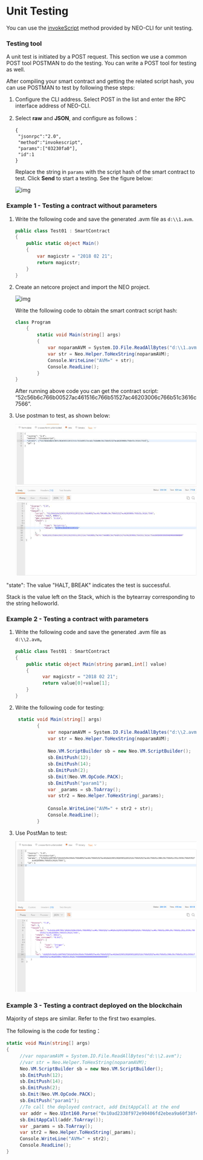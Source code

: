 # Unit Testing

You can use the [invokeScript](../../node/cli/latest-version/api/invokescript.html) method provided by NEO-CLI for unit testing.

### Testing tool

A unit test is initiated by a POST request. This section we use a common POST tool POSTMAN to do the  testing. You can write a POST tool for testing as well. 

After compiling your smart contract and getting the related script hash, you can use POSTMAN to test by following these steps:

1. Configure the CLI address. Select POST in the list and enter the RPC interface address of NEO-CLI.

2. Select **raw** and **JSON**, and configure as follows：

   ```
   {
    "jsonrpc":"2.0",
    "method":"invokescript",
    "params":["03230fa0"],
    "id":1
   }
   ```

   Replace the string in `params` with the script hash of the smart contract to test. Click **Send** to start a testing. See the figure below:

   ![img](../../../assets/test1.png)

###  Example 1 - Testing a contract without parameters

1. Write the following code and save the generated .avm file as  `d:\\1.avm`.

    ```c#
    public class Test01 : SmartContract
    {
        public static object Main()
        {
            var magicstr = "2018 02 21";
            return magicstr;
        }
    }
    ```


2. Create an netcore project and import the NEO project. 

   ![img](../../../assets/test2.png)

   Write the following code to obtain the smart contract script hash:

   ```c#
   class Program
       {
           static void Main(string[] args)
           {
               var noparamAVM = System.IO.File.ReadAllBytes("d:\\1.avm");
               var str = Neo.Helper.ToHexString(noparamAVM);
               Console.WriteLine("AVM=" + str);
               Console.ReadLine();
           }
   }
   ```

   After running above code you can get the contract script:       “52c56b6c766b00527ac461516c766b51527ac46203006c766b51c3616c7566”.

3. Use postman to test, as shown below:

   ![img](../../../assets/test3.png)

"state": The value "HALT, BREAK" indicates the test is successful. 

Stack is the value left on the Stack, which is the bytearray corresponding to the string helloworld. 

###  Example 2 - Testing a contract with parameters

1. Write the following code and save the generated .avm file as `d:\\2.avm`。

   ```c#
   public class Test01 : SmartContract
   {
       public static object Main(string param1,int[] value)
       {
             var magicstr = "2018 02 21";
             return value[0]+value[1];
       }
   }
   ```


2. Write the following code for testing:

   ```c#
    static void Main(string[] args)
           {
               var noparamAVM = System.IO.File.ReadAllBytes("d:\\2.avm");
               var str = Neo.Helper.ToHexString(noparamAVM);

               Neo.VM.ScriptBuilder sb = new Neo.VM.ScriptBuilder();
               sb.EmitPush(12);
               sb.EmitPush(14);
               sb.EmitPush(2);
               sb.Emit(Neo.VM.OpCode.PACK);
               sb.EmitPush("param1");
               var _params = sb.ToArray();
               var str2 = Neo.Helper.ToHexString(_params);

               Console.WriteLine("AVM=" + str2 + str);
               Console.ReadLine();
           }
   ```

3. Use PostMan to test:

   ![img](../../../assets/test4.png)


### Example 3 - Testing a contract deployed on the blockchain

Majority of steps are similar. Refer to the first two examples.

The following is the code for testing：

```c#
static void Main(string[] args)
{
     //var noparamAVM = System.IO.File.ReadAllBytes("d:\\2.avm");
     //var str = Neo.Helper.ToHexString(noparamAVM);
     Neo.VM.ScriptBuilder sb = new Neo.VM.ScriptBuilder();
     sb.EmitPush(12);
     sb.EmitPush(14);
     sb.EmitPush(2);
     sb.Emit(Neo.VM.OpCode.PACK);
     sb.EmitPush("param1");
     //To call the deployed contract, add EmitAppCall at the end
     var addr = Neo.UInt160.Parse("0x10ad2338f972e90406fd2ebea9a60f38f4aebd53");
     sb.EmitAppCall(addr.ToArray());
     var _params = sb.ToArray();
     var str2 = Neo.Helper.ToHexString(_params);
     Console.WriteLine("AVM=" + str2);
     Console.ReadLine();
}
```

